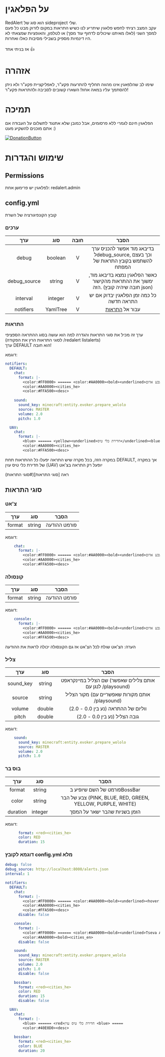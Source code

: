 # על הפלאגין
RedAlert הוא סוג של sideproject שלי.<br>
עקב המצב רציתי לחפש פלאגין שיתריע לנו כשיש התראות במקום לזרוק מבט כל פעם למסך השני (לאלו מאיתנו שיכולים לדחוף עוד מסך) או לטלפון, והאופציות שמצאתי לא היו דינמיות מספיק בשבילי מסיבות כאלו ואחרות.
<br><br>
אז בניתי אחד 👍

# אזהרה
שימו לב שהלפאגין אינו מהווה תחליף להתרעות פקע"ר, לאפליקציית פקע"ר ולא ניתן להסתמך עליו במאה אחוז! השארו קשובים לסביבה ולהתראות פקע"ר!

# תמיכה
הפלאגין חינם לגמרי ללא פרסומים, אבל כמובן שלא אתנגד לתשלום על העבודה אם אתם מוכנים להשקיע מעט :)

[![DonationButton]][DonationLink]

# שימוש והגדרות

## Permissions
לפלאגין יש פרימשן אחת: redalert.admin

## config.yml
קובץ הקונפיגורציה של השרת <br>

### ערכים
|     ערך      |   סוג    | חובה |                                        הסבר                                        |
|:------------:|:--------:|:----:|:----------------------------------------------------------------------------------:|
|    debug     | boolean  |  V   |  בדיבאג מוד אפשר להכניס ערך לdebug_source, וכך בעצם להשתמש בקובץ התראות של המפתח   |
| debug_source |  string  |  V   | כאשר הפלאגין נמצא בדיבאג מוד, ימשוך את ההתראות מהקישור הזה. (חובה שיהיה קובץ json) |
|   interval   | integer  |  V   |                     כל כמה זמן הפלאגין יבדוק אם יש התראה חדשה                      |
|  notifiers   | YamlTree |  V   |                             עבור אל [התראות](#התראות)                              |

### התראות
ערך זה מכיל את סוגי התראות והגדרה למה הוא עושה בסוג ההתראה הספציפי
<br>(לסוגי התראות הרץ את הפקודה /redalert listalerts)
<br><bold>ערך DEFAULT הוא חובה!</bold>

דוגמא:
```yaml
notifiers:
  DEFAULT:
    chat:
      format: |-
        <color:#FF0000> ====== <color:#AA0000><bold><underlined>צבע אדום</underlined></bold><color:#FF0000> ======
        <color:#AA0000><cities_he>
        <color:#FFA500><desc>
    
    sound:
      sound_key: minecraft:entity.evoker.prepare_wololo
      source: MASTER
      volume: 2.0
      pitch: 1.0

  UAV:
    chat:
      format: |-
        <blue> ====== <yellow><underlined>חדירת כלי טיס</underlined><blue> ======
        <color:#AA0000><cities_he>
        <color:#FFA500><desc>
```

במקרה הזה, בכל מקרה שיש התראה יפעלו כל ההתראות תחת DEFAULT, אך במקרה של חדירת כלי טיס עוין (UAV) יופעל רק התראה בצ'אט

ראה [סוגי התראות](#סוגי התראות)


## סוגי התראות

### צ'אט
|  ערך   |  סוג   |     הסבר     |
|:------:|:------:|:------------:|
| format | string | פורמט ההודעה |

דוגמא:
```yaml
    chat:
      format: |-
        <color:#FF0000> ====== <color:#AA0000><bold><underlined>צבע אדום</underlined></bold><color:#FF0000> ======
        <color:#AA0000><cities_he>
        <color:#FFA500><desc>
```

### קונסולה
|  ערך   |  סוג   |     הסבר     |
|:------:|:------:|:------------:|
| format | string | פורמט ההודעה |

דוגמא:
```yaml
    console:
      format: |-
        <color:#FF0000> ====== <color:#AA0000><bold><underlined>צבע אדום</underlined></bold><color:#FF0000> ======
        <color:#AA0000><cities_he>
        <color:#FFA500><desc>
```

הערה: הצ'אט שולח לכל הצ'אט אז גם הקונסולה יכולה לראות את ההודעה

### צליל
|    ערך    |  סוג   |                            הסבר                            |
|:---------:|:------:|:----------------------------------------------------------:|
| sound_key | string | שם הצליל במיינקראפט (אותם צלילים שאפשר לנגן עם /playsound) |
|  source   | string |      מקור הצליל (אותם מקורות שאפשריים עם /playsound)       |
|  volume   | double |            ווליום של ההתראה (נע בין 0.0 - 2.0)             |
|   pitch   | double |               גובה הצליל (נע בין 0.0 - 2.0)                |

דוגמא:
```yaml
    sound:
      sound_key: minecraft:entity.evoker.prepare_wololo
      source: MASTER
      volume: 2.0
      pitch: 1.0
```

### בוס בר
|   ערך    |   סוג   |                            הסבר                            |
|:--------:|:-------:|:----------------------------------------------------------:|
|  format  | string  |                פורמט של השם שיופיע בBossBar                |
|  color   | string  | צבע של הבר (PINK, BLUE, RED, GREEN, YELLOW, PURPLE, WHITE) |
| duration | integer |               הזמן בשניות שהבר ישאר על המסך                |

דוגמא:
```yaml
      format: <red><cities_he>
      color: RED
      duration: 15
```


### דוגמא לקובץ config.yml מלא
```yaml
debug: false
debug_source: http://localhost:8000/alerts.json
interval: 1

notifiers:
  DEFAULT:
    chat:
      format: |-
        <color:#FF0000> ====== <color:#AA0000><bold><underlined><hover:show_text:'Fichtl\'s Lied'><click:open_url:'https://youtu.be/1T14eOUf-28&t=12'>צבע אדום</click></hover></underlined></bold><color:#FF0000> ======
        <color:#AA0000><cities_he>
        <color:#FFA500><desc>
      disable: false

    console:
      format: |-
        <color:#FF0000> ====== <color:#AA0000><bold><underlined>Tseva Adom</underlined></bold><color:#FF0000> ======
        <color:#AA0000><bold><cities_en>
      disable: false

    sound:
      sound_key: minecraft:entity.evoker.prepare_wololo
      source: MASTER
      volume: 2.0
      pitch: 1.0
      disable: false

    bossbar:
      format: <red><cities_he>
      color: RED
      duration: 15
      disable: false

  UAV:
    chat:
      format: |-
        <blue> ====== <red>חדירת כלי טיס עוין <blue> =====
        <color:#40E0D0><desc>
        
    bossbar:
      format: <red><cities_he>
      color: BLUE
      duration: 20
```

[DonationButton]: https://img.shields.io/badge/Pay%20me%20a%20salary-red?style=flat&logo=Paypal
[DonationLink]: https://www.paypal.com/donate/?hosted_button_id=GDXSJCXNYFH7S (Paypal Donation)